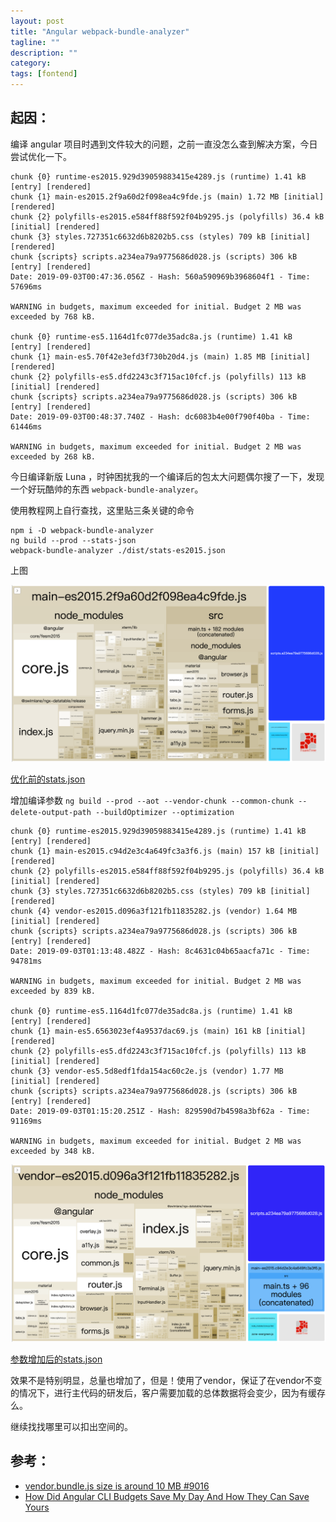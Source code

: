 ```yaml
---
layout: post
title: "Angular webpack-bundle-analyzer"
tagline: ""
description: ""
category: 
tags: [fontend]
---
```

## 起因：
编译 angular 项目时遇到文件较大的问题，之前一直没怎么查到解决方案，今日尝试优化一下。

```
chunk {0} runtime-es2015.929d39059883415e4289.js (runtime) 1.41 kB [entry] [rendered]
chunk {1} main-es2015.2f9a60d2f098ea4c9fde.js (main) 1.72 MB [initial] [rendered]
chunk {2} polyfills-es2015.e584ff88f592f04b9295.js (polyfills) 36.4 kB [initial] [rendered]
chunk {3} styles.727351c6632d6b8202b5.css (styles) 709 kB [initial] [rendered]
chunk {scripts} scripts.a234ea79a9775686d028.js (scripts) 306 kB [entry] [rendered]
Date: 2019-09-03T00:47:36.056Z - Hash: 560a590969b3968604f1 - Time: 57696ms

WARNING in budgets, maximum exceeded for initial. Budget 2 MB was exceeded by 768 kB.
                                                                                                                                               
chunk {0} runtime-es5.1164d1fc077de35adc8a.js (runtime) 1.41 kB [entry] [rendered]
chunk {1} main-es5.70f42e3efd3f730b20d4.js (main) 1.85 MB [initial] [rendered]
chunk {2} polyfills-es5.dfd2243c3f715ac10fcf.js (polyfills) 113 kB [initial] [rendered]
chunk {scripts} scripts.a234ea79a9775686d028.js (scripts) 306 kB [entry] [rendered]
Date: 2019-09-03T00:48:37.740Z - Hash: dc6083b4e00f790f40ba - Time: 61446ms

WARNING in budgets, maximum exceeded for initial. Budget 2 MB was exceeded by 268 kB.
```


今日编译新版 Luna ，时钟困扰我的一个编译后的包太大问题偶尔搜了一下，发现一个好玩酷帅的东西 `webpack-bundle-analyzer`。

使用教程网上自行查找，这里贴三条关键的命令

```
npm i -D webpack-bundle-analyzer
ng build --prod --stats-json
webpack-bundle-analyzer ./dist/stats-es2015.json
```

上图

![优化前截图](/assets/luna/before_analysis.png)

[优化前的stats.json](/assets/luna/before_analysis.json)

增加编译参数 `ng build --prod --aot --vendor-chunk --common-chunk --delete-output-path --buildOptimizer --optimization`

```
chunk {0} runtime-es2015.929d39059883415e4289.js (runtime) 1.41 kB [entry] [rendered]
chunk {1} main-es2015.c94d2e3c4a649fc3a3f6.js (main) 157 kB [initial] [rendered]
chunk {2} polyfills-es2015.e584ff88f592f04b9295.js (polyfills) 36.4 kB [initial] [rendered]
chunk {3} styles.727351c6632d6b8202b5.css (styles) 709 kB [initial] [rendered]
chunk {4} vendor-es2015.d096a3f121fb11835282.js (vendor) 1.64 MB [initial] [rendered]
chunk {scripts} scripts.a234ea79a9775686d028.js (scripts) 306 kB [entry] [rendered]
Date: 2019-09-03T01:13:48.482Z - Hash: 8c4631c04b65aacfa71c - Time: 94781ms

WARNING in budgets, maximum exceeded for initial. Budget 2 MB was exceeded by 839 kB.
                                                                                                                                               
chunk {0} runtime-es5.1164d1fc077de35adc8a.js (runtime) 1.41 kB [entry] [rendered]
chunk {1} main-es5.6563023ef4a9537dac69.js (main) 161 kB [initial] [rendered]
chunk {2} polyfills-es5.dfd2243c3f715ac10fcf.js (polyfills) 113 kB [initial] [rendered]
chunk {3} vendor-es5.5d8edf1fda154ac60c2e.js (vendor) 1.77 MB [initial] [rendered]
chunk {scripts} scripts.a234ea79a9775686d028.js (scripts) 306 kB [entry] [rendered]
Date: 2019-09-03T01:15:20.251Z - Hash: 829590d7b4598a3bf62a - Time: 91169ms

WARNING in budgets, maximum exceeded for initial. Budget 2 MB was exceeded by 348 kB.
```

![参数增加后的截图](/assets/luna/ng-args-add.png)

[参数增加后的stats.json](/assets/luna/ng-args-add.json)

效果不是特别明显，总量也增加了，但是！使用了vendor，保证了在vendor不变的情况下，进行主代码的研发后，客户需要加载的总体数据将会变少，因为有缓存么。

继续找找哪里可以扣出空间的。





## 参考：

 - [vendor.bundle.js size is around 10 MB #9016](https://github.com/angular/angular-cli/issues/9016)
 - [How Did Angular CLI Budgets Save My Day And How They Can Save Yours](https://medium.com/dailyjs/how-did-angular-cli-budgets-save-my-day-and-how-they-can-save-yours-300d534aae7a)
